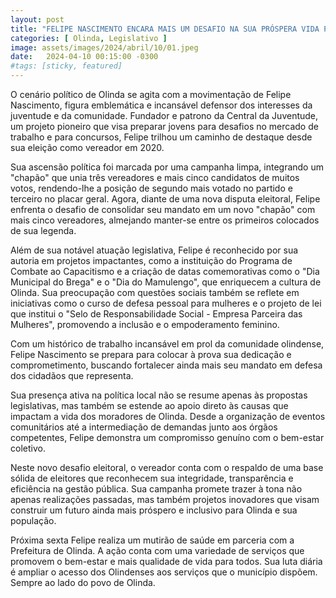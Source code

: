 ```yaml
---
layout: post
title: "FELIPE NASCIMENTO ENCARA MAIS UM DESAFIO NA SUA PRÓSPERA VIDA POLÍTICA"
categories: [ Olinda, Legislativo ]
image: assets/images/2024/abril/10/01.jpeg
date:   2024-04-10 00:15:00 -0300
#tags: [sticky, featured]
---
```

O cenário político de Olinda se agita com a movimentação de Felipe Nascimento, figura emblemática e incansável defensor dos interesses da juventude e da comunidade. Fundador e patrono da Central da Juventude, um projeto pioneiro que visa preparar jovens para desafios no mercado de trabalho e para concursos, Felipe trilhou um caminho de destaque desde sua eleição como vereador em 2020.

Sua ascensão política foi marcada por uma campanha limpa, integrando um "chapão" que unia três vereadores e mais cinco candidatos de muitos votos, rendendo-lhe a posição de segundo mais votado no partido e terceiro no placar geral. Agora, diante de uma nova disputa eleitoral, Felipe enfrenta o desafio de consolidar seu mandato em um novo "chapão" com mais cinco vereadores, almejando manter-se entre os primeiros colocados de sua legenda.

Além de sua notável atuação legislativa, Felipe é reconhecido por sua autoria em projetos impactantes, como a instituição do Programa de Combate ao Capacitismo e a criação de datas comemorativas como o "Dia Municipal do Brega" e o "Dia do Mamulengo", que enriquecem a cultura de Olinda. Sua preocupação com questões sociais também se reflete em iniciativas como o curso de defesa pessoal para mulheres e o projeto de lei que institui o "Selo de Responsabilidade Social - Empresa Parceira das Mulheres", promovendo a inclusão e o empoderamento feminino. 

Com um histórico de trabalho incansável em prol da comunidade olindense, Felipe Nascimento se prepara para colocar à prova sua dedicação e comprometimento, buscando fortalecer ainda mais seu mandato em defesa dos cidadãos que representa.

Sua presença ativa na política local não se resume apenas às propostas legislativas, mas também se estende ao apoio direto às causas que impactam a vida dos moradores de Olinda. Desde a organização de eventos comunitários até a intermediação de demandas junto aos órgãos competentes, Felipe demonstra um compromisso genuíno com o bem-estar coletivo.

Neste novo desafio eleitoral, o vereador conta com o respaldo de uma base sólida de eleitores que reconhecem sua integridade, transparência e eficiência na gestão pública. Sua campanha promete trazer à tona não apenas realizações passadas, mas também projetos inovadores que visam construir um futuro ainda mais próspero e inclusivo para Olinda e sua população.

Próxima sexta Felipe realiza um mutirão de saúde em parceria com a Prefeitura de Olinda.
A ação conta com uma variedade de serviços que promovem o bem-estar e mais qualidade de vida para todos.
Sua luta diária é ampliar o acesso dos Olindenses aos serviços que o município dispõem. Sempre ao lado do povo de Olinda.